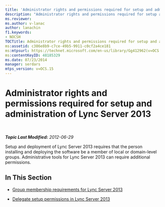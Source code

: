 ```yaml
---
title: 'Administrator rights and permissions required for setup and administration'
description: "Administrator rights and permissions required for setup and administration."
ms.reviewer: 
ms.author: v-lanac
author: lanachin
f1.keywords:
- NOCSH
TOCTitle: Administrator rights and permissions required for setup and administration
ms:assetid: c386e8b9-c7ce-49b5-9911-c0cf2a4ce181
ms:mtpsurl: https://technet.microsoft.com/en-us/library/Gg412962(v=OCS.15)
ms:contentKeyID: 48185329
ms.date: 07/23/2014
manager: serdars
mtps_version: v=OCS.15
---
```


# Administrator rights and permissions required for setup and administration of Lync Server 2013

<div data-xmlns="http://www.w3.org/1999/xhtml">

<div class="topic" data-xmlns="http://www.w3.org/1999/xhtml" data-msxsl="urn:schemas-microsoft-com:xslt" data-cs="https://msdn.microsoft.com/">

<div data-asp="https://msdn2.microsoft.com/asp">



</div>

<div id="mainSection">

<div id="mainBody">

<span> </span>

_**Topic Last Modified:** 2012-06-29_

Setup and deployment of Lync Server 2013 requires that the person installing and deploying the software be a member of local or domain-level groups. Administrative tools for Lync Server 2013 can require additional permissions.

<div>

## In This Section

  - [Group membership requirements for Lync Server 2013](lync-server-2013-group-membership-requirements.md)

  - [Delegate setup permissions in Lync Server 2013](lync-server-2013-delegate-setup-permissions.md)

</div>

</div>

<span> </span>

</div>

</div>

</div>

